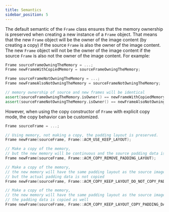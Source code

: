 ```yaml
---
title: Semantics
sidebar_position: 5
---
```


The default semantic of the `Frame` class ensures that the memory ownership is preserved when creating a new instance of a `Frame` object. That means that the new `Frame` object will be the owner of the image content (by creating a copy) if the source `Frame` is also the owner of the image content. The new `Frame` object will not be the owner of the image content if the source `Frame` is also not the owner of the image content. For example:

```cpp
Frame sourceFrameOwningTheMemory = ...;
Frame newFrameWithCopiedMemory = sourceFrameOwningTheMemory;

Frame sourceFrameNotOwningTheMemory = ...;
Frame newFrameAlsoNotOwningTheMemory = sourceFrameNotOwningTheMemory;

// memory ownership of source and new frames will be identical
assert(sourceFrameOwningTheMemory.isOwner() == newFrameWithCopiedMemory.isOwner());
assert(sourceFrameNotOwningTheMemory.isOwner() == newFrameAlsoNotOwningTheMemory.isOwner());
```

However, when using the copy constructor of `Frame` with explicit copy mode, the copy behavior can be customized.

```cpp
Frame sourceFrame = ...;

// Using memory, not making a copy, the padding layout is preserved.
Frame newFrame(sourceFrame, Frame::ACM_USE_KEEP_LAYOUT);

// Make a copy of the memory,
// but the new memory will be continuous and the source padding data is not touched
Frame newFrame(sourceFrame, Frame::ACM_COPY_REMOVE_PADDING_LAYOUT);

// Make a copy of the memory,
// the new memory will have the same padding layout as the source image,
// but the actual padding data is not copied
Frame newFrame(sourceFrame, Frame::ACM_COPY_KEEP_LAYOUT_DO_NOT_COPY_PADDING_DATA);

// Make a copy of the memory,
// the new memory will have the same padding layout as the source image,
// the padding data is copied as well
Frame newFrame(sourceFrame, Frame::ACM_COPY_KEEP_LAYOUT_COPY_PADDING_DATA);
```
